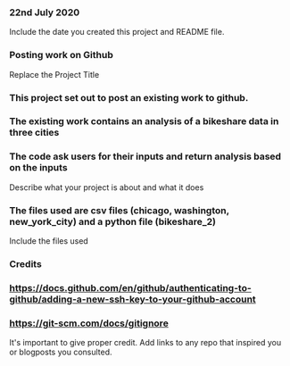 ### 22nd July 2020
Include the date you created this project and README file.

### Posting work on Github
Replace the Project Title

### This project set out to post an existing work to github. 
### The existing work contains an analysis of a bikeshare data in three cities
### The code ask users for their inputs and return analysis based on the inputs
Describe what your project is about and what it does

### The files used are csv files (chicago, washington, new_york_city) and a python file (bikeshare_2)
Include the files used

### Credits
### https://docs.github.com/en/github/authenticating-to-github/adding-a-new-ssh-key-to-your-github-account
### https://git-scm.com/docs/gitignore
It's important to give proper credit. Add links to any repo that inspired you or blogposts you consulted.

